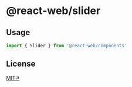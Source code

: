 # @react-web/slider


## Usage

```js
import { Slider } from '@react-web/components'

```

## License
[MIT↗](../../LICENSE)